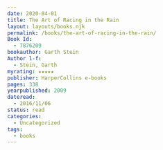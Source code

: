 ```yaml
---
date: 2020-04-01
title: The Art of Racing in the Rain
layout: layouts/books.njk
permalink: /books/the-art-of-racing-in-the-rain/
Book Id:
  - 7876209
bookauthor: Garth Stein
Author l-f:
  - Stein, Garth
myrating: ★★★★★
publisher: HarperCollins e-books
pages: 338
yearpublished: 2009
dateread:
  - 2016/11/06
status: read
categories:
  - Uncategorized
tags:
  - books
---
```

